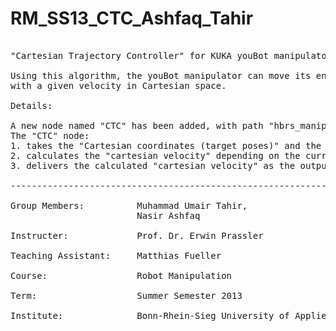 RM_SS13_CTC_Ashfaq_Tahir
========================

<pre>

"Cartesian Trajectory Controller" for KUKA youBot manipulator having five degrees of freedom.

Using this algorithm, the youBot manipulator can move its end-effector in a straight line,
with a given velocity in Cartesian space.

Details:

A new node named "CTC" has been added, with path "hbrs_manipulation/hbrs_arm_cart_control/ros/nodes/CTC.cpp".
The "CTC" node:
1. takes the "Cartesian coordinates (target poses)" and the "current tool pose" as inputs,
2. calculates the "cartesian velocity" depending on the current and the target pose and
3. delivers the calculated "cartesian velocity" as the output, which is then published to the "arm_cart_control" node.

-------------------------------------------------------------------------------------------

Group Members:			Muhammad Umair Tahir,
						Nasir Ashfaq

Instructer:				Prof. Dr. Erwin Prassler

Teaching Assistant:		Matthias Fueller

Course:					Robot Manipulation

Term:					Summer Semester 2013

Institute:				Bonn-Rhein-Sieg University of Applied Sciences
</pre>
